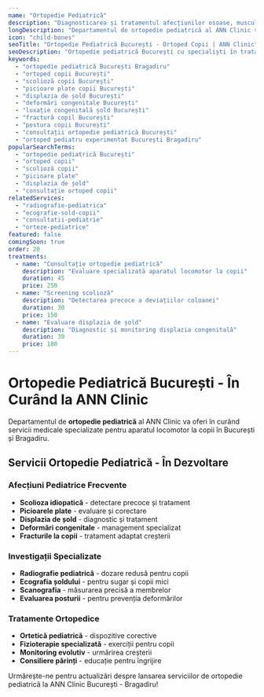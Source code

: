 ```yaml
---
name: "Ortopedie Pediatrică"
description: "Diagnosticarea și tratamentul afecțiunilor osoase, musculare și articulare la copii, cu soluții adaptate vârstei"
longDescription: "Departamentul de ortopedie pediatrică al ANN Clinic va oferi servicii medicale specializate pentru diagnosticarea și tratamentul afecțiunilor aparatului locomotor la copii în București. Echipa noastră de ortopezi pediatri experimentați va asigura îngrijire specializată adaptată nevoilor copiilor."
icon: "child-bones"
seoTitle: "Ortopedie Pediatrică București - Ortoped Copii | ANN Clinic"
seoDescription: "Ortopedie pediatrică București cu specialiști în tratarea copiilor. Scolioză, picioarele plate, deformări congenitale. În curând la ANN Clinic Bragadiru."
keywords:
  - "ortopedie pediatrică București Bragadiru"
  - "ortoped copii București"
  - "scolioză copii București"
  - "picioare plate copii București"
  - "displazia de șold București"
  - "deformări congenitale București"
  - "luxație congenitală șold București"
  - "fractură copil București"
  - "postura copii București"
  - "consultații ortopedie pediatrică București"
  - "ortoped pediatru experimentat București Bragadiru"
popularSearchTerms:
  - "ortopedie pediatrică București"
  - "ortoped copii"
  - "scolioză copii"
  - "picioare plate"
  - "displazia de șold"
  - "consultație ortoped copii"
relatedServices:
  - "radiografie-pediatrica"
  - "ecografie-sold-copii"
  - "consultatii-pediatrie"
  - "orteze-pediatrice"
featured: false
comingSoon: true
order: 20
treatments:
  - name: "Consultație ortopedie pediatrică"
    description: "Evaluare specializată aparatul locomotor la copii"
    duration: 45
    price: 250
  - name: "Screening scolioză"
    description: "Detectarea precoce a deviațiilor coloanei"
    duration: 30
    price: 150
  - name: "Evaluare displazia de șold"
    description: "Diagnostic și monitoring displazia congenitală"
    duration: 30
    price: 180
---
```


# Ortopedie Pediatrică București - În Curând la ANN Clinic

Departamentul de **ortopedie pediatrică** al ANN Clinic va oferi în curând servicii medicale specializate pentru aparatul locomotor la copii în București și Bragadiru.

## Servicii Ortopedie Pediatrică - În Dezvoltare

### Afecțiuni Pediatrice Frecvente

- **Scolioza idiopatică** - detectare precoce și tratament
- **Picioarele plate** - evaluare și corectare
- **Displazia de șold** - diagnostic și tratament
- **Deformări congenitale** - management specializat
- **Fracturile la copii** - tratament adaptat creșterii

### Investigații Specializate

- **Radiografie pediatrică** - dozare redusă pentru copii
- **Ecografia șoldului** - pentru sugar și copii mici
- **Scanografia** - măsurarea precisă a membrelor
- **Evaluarea posturii** - pentru prevenția deformărilor

### Tratamente Ortopedice

- **Ortetică pediatrică** - dispozitive corective
- **Fizioterapie specializată** - exerciții pentru copii
- **Monitoring evolutiv** - urmărirea creșterii
- **Consiliere părinți** - educație pentru îngrijire

Urmărește-ne pentru actualizări despre lansarea serviciilor de ortopedie pediatrică la ANN Clinic București - Bragadiru!
